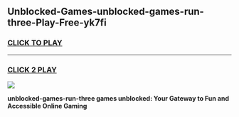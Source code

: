 
## Unblocked-Games-unblocked-games-run-three-Play-Free-yk7fi
<h3>
<a href="https://premium76.site?title=unblocked-games-run-three&ref=10A">CLICK TO PLAY</a></h3>
<hr>

<h3>
<a href="https://premium76.site?title=unblocked-games-run-three&ref=10A">CLICK 2 PLAY</a>
  
</h3>

<a href="https://premium76.site?title=unblocked-games-run-three&ref=10A"><img src="https://clearcache.store/games.png"></a>


**unblocked-games-run-three games unblocked: Your Gateway to Fun and Accessible Online Gaming**
